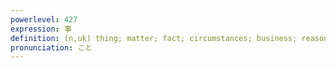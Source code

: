 ```yaml
---
powerlevel: 427
expression: 事
definition: (n,uk) thing; matter; fact; circumstances; business; reason; experience; (P)
pronunciation: こと
---
```

